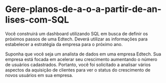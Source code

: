 # Gere-planos-de-a-o-a-partir-de-an-lises-com-SQL


Você construirá um dashboard utilizando SQL em busca de definir os
próximos passos de uma Edtech. Deverá utilizar as informações para
estabelecer a estratégia da empresa para o próximo ano.

Suponha que você seja um analista de dados em uma empresa Edtech. Sua empresa está focada
em acelerar seu crescimento aumentando o número de usuários cadastrados.
Portanto, você foi solicitado a analisar vários aspectos da aquisição de clientes para ver o status
do crescimento de novos usuários em sua empresa.

